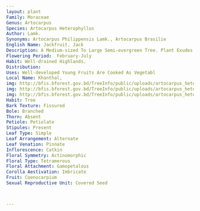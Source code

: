```yaml
---
layout: plant
Family: Moraceae
Genus: Artocarpus
Species: Artocarpus Heterophyllus
Author: Lamk.
Synonyms: Artocarpus Philippensis Lamk., Artocarpus Brasilie
English Name: Jackfruit, Jack
Description: A Medium-sized To Large Semi-evergreen Tree. Plant Exudes White Viscid Latex When Injured.Leaves Simple, Alternate, Petiolate, Stipules Large, 1.5-8.0 Ã— 0.5-3.0 Cm, Ovate, Acute, Deciduous, Leathery, Ovate-elliptic To Elliptic, 5-25 Ã— 3-12 Cm, Base Cuneate, Margin Entire, Apex Obtuse, Rounded With Short Pointed Tip, Dark Green Above And Pale Green Beneath. Female And Male Inflorescence Borne On The Same Plant. Female Inflorescence Usually Borne Axillary On Special Lateral, Short Leafy Shoots Arising From Main Trunk And Older Branches. Male Inflorescence Smaller In Size, Usually Borne On The Upper And Smaller Branches. After Anthesis Male Inflorescence Turns Black And Drop Down. Pollination May Be Affected By Flies And Beetles Or By Wind. Female Inflorescence After Fertilization Of Its Flowers Develop Into Fruit And Mature After 3-5 Months. Fruits Barrel Or Pear-shaped, 30-100 Ã— 25-50 Cm, With Short Warts Outside And A Central Receptacle Inside.
Flowering Period:  February-July
Habit: Well-drained Highlands.
Distribution: 
Uses: Well-developed Young Fruits Are Cooked As Vegetabl
Local Name: Khanthal, 
img: http://bfis.bforest.gov.bd/TreeInfo/public/uploads/artocarpus_heterophyllus2.jpg
img: http://bfis.bforest.gov.bd/TreeInfo/public/uploads/artocarpus_heterophyllus3.jpg
img: http://bfis.bforest.gov.bd/TreeInfo/public/uploads/artocarpus_heterophyllus1.jpg
Habit: Tree
Bark Texture: Fissured
Bole: Branched
Thorn: Absent
Petiole: Petiolate
Stipules: Present
Leaf Type: Simple
Leaf Arrangement: Alternate
Leaf Venation: Pinnate
Inflorescence: Catkin
Floral Symmetry: Actinomorphic
Floral Type: Tetramerous
Floral Attachment: Gamopetalous
Corolla Aestivation: Imbricate
Fruit: Coenocarpium
Sexual Reproductive Unit: Covered Seed



---
```


